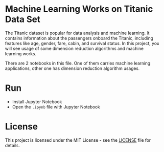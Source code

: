 # Machine Learning Works on Titanic Data Set

The Titanic dataset is popular for data analysis and machine learning. It contains information about the passengers onboard the Titanic, including features like age, gender, fare, cabin, and survival status. In this project, you will see usage of some dimension reduction algorithms and machine learning works.

There are 2 notebooks in this file. One of them carries machine learning applications, other one has dimension reduction algorithm usages.

# Run

* Install Jupyter Notebook
* Open the <code>.ipynb</code> file with Jupyter Notebook

# License

This project is licensed under the MIT License - see the [LICENSE](LICENSE) file for details.

